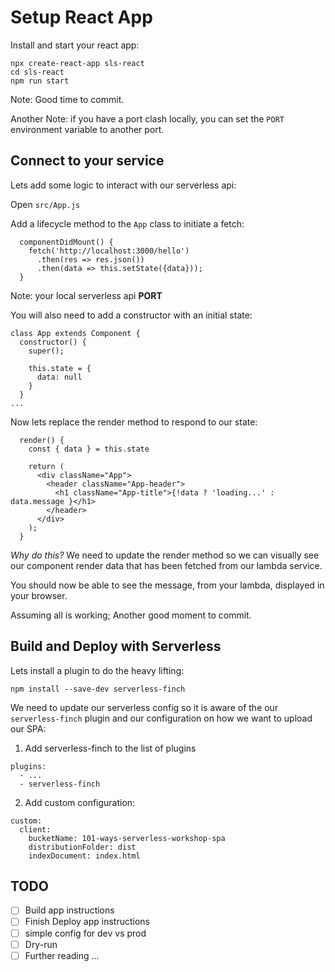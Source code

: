 # Setup React App

Install and start your react app:

```
npx create-react-app sls-react
cd sls-react
npm run start
```

Note: Good time to commit.

Another Note: if you have a port clash locally, you can set the `PORT` environment variable to another port.

## Connect to your service

Lets add some logic to interact with our serverless api:

Open `src/App.js`

Add a lifecycle method to the `App` class to initiate a fetch:

```
  componentDidMount() {
    fetch('http://localhost:3000/hello')
      .then(res => res.json())
      .then(data => this.setState({data}));
  }
```

Note: your local serverless api **PORT**

You will also need to add a constructor with an initial state:

```
class App extends Component {
  constructor() {
    super();

    this.state = {
      data: null
    }
  }
...
```

Now lets replace the render method to respond to our state:

```
  render() {
    const { data } = this.state

    return (
      <div className="App">
        <header className="App-header">
          <h1 className="App-title">{!data ? 'loading...' : data.message }</h1>
        </header>
      </div>
    );
  }
```

*Why do this?* We need to update the render method so we can visually see our component render data that has been fetched from our lambda service.

You should now be able to see the message, from your lambda, displayed in your browser.

Assuming all is working; Another good moment to commit.

## Build and Deploy with Serverless

Lets install a plugin to do the heavy lifting:

```
npm install --save-dev serverless-finch
```

We need to update our serverless config so it is aware of the our `serverless-finch` plugin and our configuration on how we want to upload our SPA:

1. Add serverless-finch to the list of plugins
```
plugins:
  - ...
  - serverless-finch
```

2. Add custom configuration:
```
custom:
  client:
    bucketName: 101-ways-serverless-workshop-spa
    distributionFolder: dist
    indexDocument: index.html
```

## TODO

- [ ] Build app instructions
- [ ] Finish Deploy app instructions
- [ ] simple config for dev vs prod
- [ ] Dry-run
- [ ] Further reading ...
